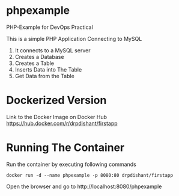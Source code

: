 # phpexample
PHP-Example for DevOps Practical

This is a simple PHP Application Connecting to MySQL
1. It connects to a MySQL server
2. Creates a Database
3. Creates a Table
4. Inserts Data into The Table
5. Get Data from the Table


# Dockerized Version
Link to the Docker Image on Docker Hub 
https://hub.docker.com/r/drpdishant/firstapp

# Running The Container
Run the container by executing following commands
```
docker run -d --name phpexample -p 8080:80 drpdishant/firstapp
```
Open the browser and go to http://localhost:8080/phpexample
